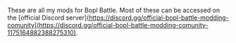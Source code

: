 These are all my mods for Bopl Battle. Most of these can be accessed on the [official Discord server](https://discord.gg/official-bopl-battle-modding-comunity](https://discord.gg/official-bopl-battle-modding-comunity-1175164882388275310).
